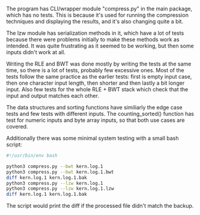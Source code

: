 The program has CLI/wrapper module "compress.py" in the main package, which has
no tests. This is because it's used for running the compression techniques and
displaying the results, and it's also changing quite a bit.

The lzw module has serialization methods in it, which have a lot of tests
because there were problems initially to make these methods work as intended.
It was quite frustrating as it seemed to be working, but then some inputs
didn't work at all.

Writing the RLE and BWT was done mostly by writing the tests at the same time,
so there is a lot of tests, probably few excessive ones. Most of the tests
follow the same practice as the earlier tests: first is empty input case, then
one character input length, then shorter and then lastly a bit longer input.
Also few tests for the whole RLE + BWT stack which check that the input and
output matches each other.

The data structures and sorting functions have similiarly the edge case tests
and few tests with different inputs. The counting_sorted() function has test
for numeric inputs and byte array inputs, so that both use cases are covered.

Additionally there was some minimal system testing with a small bash script:

```bash
#!/usr/bin/env bash

python3 compress.py --bwt kern.log.1
python3 compress.py --bwt kern.log.1.bwt
diff kern.log.1 kern.log.1.bak
python3 compress.py --lzw kern.log.1
python3 compress.py --lzw kern.log.1.lzw
diff kern.log.1 kern.log.1.bak
```

The script would print the diff if the processed file didn't match the backup.
